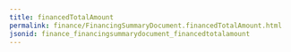 ```yaml
---
title: financedTotalAmount
permalink: finance/FinancingSummaryDocument.financedTotalAmount.html
jsonid: finance_financingsummarydocument_financedtotalamount
---
```

